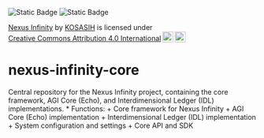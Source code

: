 ![Static Badge](https://img.shields.io/badge/%F0%9F%92%BB-NexusInfinity-green)
![Static Badge](https://img.shields.io/badge/%F0%9F%8C%90-IFS-blue)

<p xmlns:cc="http://creativecommons.org/ns#" xmlns:dct="http://purl.org/dc/terms/"><a property="dct:title" rel="cc:attributionURL" href="https://github.com/KOSASIH/nexus-infinity-core">Nexus Infinity</a> by <a rel="cc:attributionURL dct:creator" property="cc:attributionName" href="https://github.com/KOSASIH">KOSASIH</a> is licensed under <a href="https://creativecommons.org/licenses/by/4.0/?ref=chooser-v1" target="_blank" rel="license noopener noreferrer" style="display:inline-block;">Creative Commons Attribution 4.0 International<img style="height:22px!important;margin-left:3px;vertical-align:text-bottom;" src="https://mirrors.creativecommons.org/presskit/icons/cc.svg?ref=chooser-v1" alt=""><img style="height:22px!important;margin-left:3px;vertical-align:text-bottom;" src="https://mirrors.creativecommons.org/presskit/icons/by.svg?ref=chooser-v1" alt=""></a></p>

# nexus-infinity-core
Central repository for the Nexus Infinity project, containing the core framework, AGI Core (Echo), and Interdimensional Ledger (IDL) implementations. * Functions: + Core framework for Nexus Infinity + AGI Core (Echo) implementation + Interdimensional Ledger (IDL) implementation + System configuration and settings + Core API and SDK
